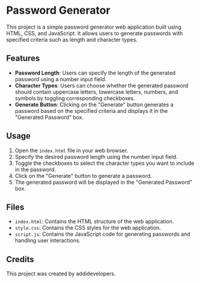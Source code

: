 # Password Generator

This project is a simple password generator web application built using HTML, CSS, and JavaScript. It allows users to generate passwords with specified criteria such as length and character types.

## Features

- **Password Length**: Users can specify the length of the generated password using a number input field.
- **Character Types**: Users can choose whether the generated password should contain uppercase letters, lowercase letters, numbers, and symbols by toggling corresponding checkboxes.
- **Generate Button**: Clicking on the "Generate" button generates a password based on the specified criteria and displays it in the "Generated Password" box.

## Usage

1. Open the `index.html` file in your web browser.
2. Specify the desired password length using the number input field.
3. Toggle the checkboxes to select the character types you want to include in the password.
4. Click on the "Generate" button to generate a password.
5. The generated password will be displayed in the "Generated Password" box.

## Files

- `index.html`: Contains the HTML structure of the web application.
- `style.css`: Contains the CSS styles for the web application.
- `script.js`: Contains the JavaScript code for generating passwords and handling user interactions.

## Credits

This project was created by addidevelopers.
